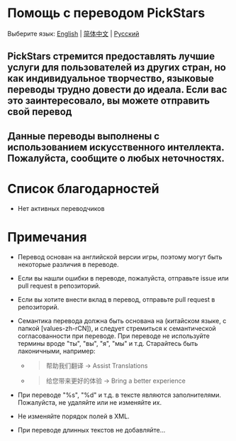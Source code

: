 # Помощь с переводом PickStars

Выберите язык: [English](README.md) | [简体中文](README_zh.md) | [Русский](README_ru.md)

## PickStars стремится предоставлять лучшие услуги для пользователей из других стран, но как индивидуальное творчество, языковые переводы трудно довести до идеала. Если вас это заинтересовало, вы можете отправить свой перевод

## Данные переводы выполнены с использованием искусственного интеллекта. Пожалуйста, сообщите о любых неточностях.

# Список благодарностей
- Нет активных переводчиков

# Примечания
- Перевод основан на английской версии игры, поэтому могут быть некоторые различия в переводе.
- Если вы нашли ошибки в переводе, пожалуйста, отправьте issue или pull request в репозиторий.
- Если вы хотите внести вклад в перевод, отправьте pull request в репозиторий.

- Семантика перевода должна быть основана на (китайском языке, с папкой [values-zh-rCN]), и следует стремиться к семантической согласованности при переводе. При переводе не используйте термины вроде "ты", "вы", "я", "мы" и т.д. Старайтесь быть лаконичными, например:

    - > 帮助我们翻译 -> Assist Translations

    - > 给您带来更好的体验 -> Bring a better experience

- При переводе "%s", "%d" и т.д. в тексте являются заполнителями. Пожалуйста, не удаляйте или не изменяйте их.
- Не изменяйте порядок полей в XML.
- При переводе длинных текстов не добавляйте...
